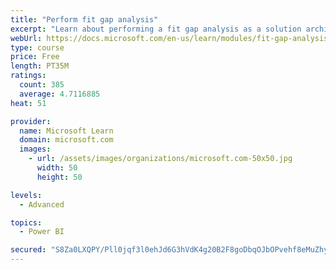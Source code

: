 ```yaml
---
title: "Perform fit gap analysis"
excerpt: "Learn about performing a fit gap analysis as a solution architect for Dynamics 365 and Microsoft Power Platform."
webUrl: https://docs.microsoft.com/en-us/learn/modules/fit-gap-analysis/
type: course
price: Free
length: PT35M
ratings:
  count: 385
  average: 4.7116885
heat: 51

provider:
  name: Microsoft Learn
  domain: microsoft.com
  images:
    - url: /assets/images/organizations/microsoft.com-50x50.jpg
      width: 50
      height: 50

levels:
  - Advanced

topics:
  - Power BI

secured: "S8Za0LXQPY/Pll0jqf3l0ehJd6G3hVdK4g20B2F8goDbqOJbOPvehf8eMuZhyhXjt/3LyG2gEb7LDAkw5l1Ee5MJwUfpbRAyPMzZx1ohvHgpeCYBeE/wuawRxAJVd9GNl+hZg3OJ+A4Pzey95xc6jqy5bbQ9eglmDSosiEbvRNx2Pm0naHTNkV/8VHIzNSAjjGiDSxkgJLrK0yDIr3YT0J8k+2wf7jImyzDn5aWCTzFSbh+5HX3urYzFZgwwBFoI6iAxCSzpSpiVZuyNocEa+njk9yxhC3fqRjYHlr4r5MHUeCqe7hWDwSJUzbs7SE94bbebZKo2981PWfCDeDDzr1y8jcQxUaynoxQ/tVRxoowY+P3cCHB/p4Es+JOOVdz046/MYUbuZL9/rVveyRioGQfZ+EdqbpofS23zPpx+gcw=;BfQZBPIeLiOVVNh4nEXPqw=="
---
```


